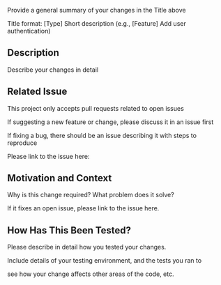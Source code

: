 Provide a general summary of your changes in the Title above

Title format: [Type] Short description (e.g., [Feature] Add user authentication)

## Description 
Describe your changes in detail

## Related Issue 
This project only accepts pull requests related to open issues

If suggesting a new feature or change, please discuss it in an issue first

If fixing a bug, there should be an issue describing it with steps to reproduce

Please link to the issue here:

## Motivation and Context 
Why is this change required? What problem does it solve?

If it fixes an open issue, please link to the issue here.

## How Has This Been Tested? 
Please describe in detail how you tested your changes.

Include details of your testing environment, and the tests you ran to

see how your change affects other areas of the code, etc.
